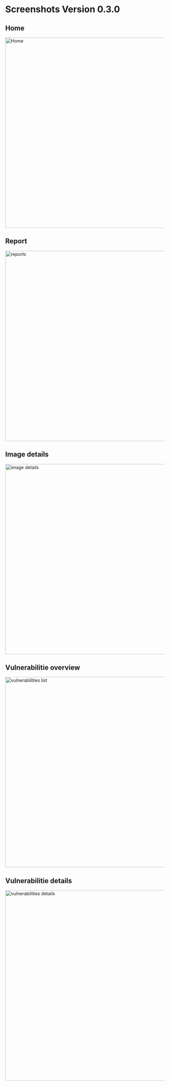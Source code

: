 # Screenshots Version 0.3.0
## Home
<img src="https://raw.githubusercontent.com/klustair/klustair-frontend/master/docs/screenshots/0.3.0/home.png" width="600" alt="Home">

## Report
<img src="https://raw.githubusercontent.com/klustair/klustair-frontend/master/docs/screenshots/0.3.0/reports.png" width="600" alt="reports">

## Image details
<img src="https://raw.githubusercontent.com/klustair/klustair-frontend/master/docs/screenshots/0.3.0/image.details.png" width="600" alt="image details">

## Vulnerabilitie overview
<img src="https://raw.githubusercontent.com/klustair/klustair-frontend/master/docs/screenshots/0.3.0/vulnerabilities.png" width="600" alt="vulnerabilities list">


## Vulnerabilitie details
<img src="https://raw.githubusercontent.com/klustair/klustair-frontend/master/docs/screenshots/0.3.0/vulnerabilities.details.png" width="600" alt="vulnerabilities details">
